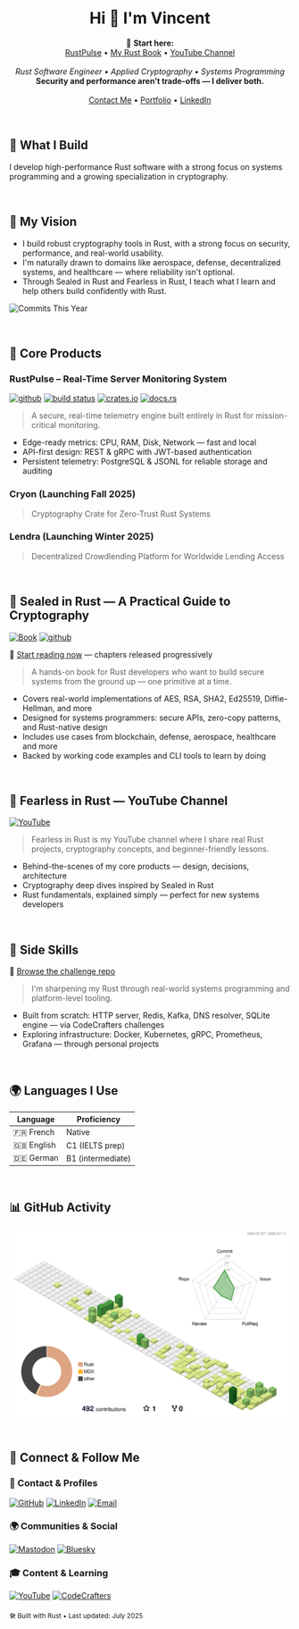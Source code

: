 <h1 align="center">Hi 👋 I'm Vincent</h1>

<p align="center">
  📌 <strong>Start here:</strong><br/>
  <a href="https://github.com/VinEckSie/RustPulse">RustPulse</a> • 
  <a href="https://github.com/VinEckSie/sealed-in-rust">My Rust Book</a> • 
  <a href="https://www.youtube.com/@FearlessInRust">YouTube Channel</a><br/><br/>
  <em>Rust Software Engineer • Applied Cryptography • Systems Programming</em><br/>
  <strong>Security and performance aren’t trade-offs — I deliver both.</strong><br/><br/>
  <a href="mailto:vinecksie@pm.me">Contact Me</a> • 
  <a href="https://www.notion.so/YOUR-LINK">Portfolio</a> • 
  <a href="https://www.linkedin.com/in/vincent-e-926828bb/">LinkedIn</a>
</p>

<br/>

## 🚀 What I Build

I develop high-performance Rust software with a strong focus on systems programming and a growing specialization in cryptography.

<br/>

## 🎯 My Vision
-  I build robust cryptography tools in Rust, with a strong focus on security, performance, and real-world usability.
-  I'm naturally drawn to domains like aerospace, defense, decentralized systems, and healthcare — where reliability isn't optional.
  -  Through Sealed in Rust and Fearless in Rust, I teach what I learn and help others build confidently with Rust.

![Commits This Year](https://img.shields.io/badge/Commits_This_Year-207-informational?style=flat&logo=github)

<br/>

## 🧩 Core Products

### RustPulse – Real-Time Server Monitoring System
[<img alt="github" src="https://img.shields.io/badge/github-vinecksie/rustpulse-8da0cb?style=for-the-badge&labelColor=555555&logo=github" height="20">](https://github.com/vinecksie/rustpulse)
[<img alt="build status" src="https://img.shields.io/github/actions/workflow/status/vinecksie/rustpulse/ci.yml?branch=main&style=for-the-badge" height="20">](https://github.com/vinecksie/rustpulse/actions?query=branch%3Amain)
[<img alt="crates.io" src="https://img.shields.io/crates/v/rustpulse.svg?style=for-the-badge&color=fc8d62&logo=rust" height="20">](https://crates.io/crates/rustpulse)
[<img alt="docs.rs" src="https://img.shields.io/badge/docs.rs-rustpulse-66c2a5?style=for-the-badge&labelColor=555555&logo=docs.rs" height="20">](https://docs.rs/rustpulse)

> A secure, real-time telemetry engine built entirely in Rust for mission-critical monitoring.
- Edge-ready metrics: CPU, RAM, Disk, Network — fast and local
- API-first design: REST & gRPC with JWT-based authentication
- Persistent telemetry: PostgreSQL & JSONL for reliable storage and auditing

### Cryon (Launching Fall 2025)
> Cryptography Crate for Zero-Trust Rust Systems
> 
### Lendra (Launching Winter 2025) 
> Decentralized Crowdlending Platform for Worldwide Lending Access

<br/>

## 🔐 Sealed in Rust — A Practical Guide to Cryptography
[![Book](https://img.shields.io/badge/Book-Online-blue?style=flat&logo=readthedocs)](https://VinEckSie.github.io/sealed-in-rust)
[<img alt="github" src="https://img.shields.io/badge/github-vinecksie/sealedinrust-8da0cb?style=for-the-badge&labelColor=555555&logo=github" height="20">](https://github.com/vinecksie/sealed-in-rust)

📖 [Start reading now](https://VinEckSie.github.io/sealed-in-rust) — chapters released progressively
> A hands-on book for Rust developers who want to build secure systems from the ground up — one primitive at a time.

- Covers real-world implementations of AES, RSA, SHA2, Ed25519, Diffie-Hellman, and more
- Designed for systems programmers: secure APIs, zero-copy patterns, and Rust-native design
- Includes use cases from blockchain, defense, aerospace, healthcare and more
- Backed by working code examples and CLI tools to learn by doing

<br/>

## 🎥 Fearless in Rust — YouTube Channel

[![YouTube](https://img.shields.io/badge/Watch_on_YouTube-DD0000?style=flat-square&logo=youtube)](https://www.youtube.com/@FearlessInRust)

> Fearless in Rust is my YouTube channel where I share real Rust projects, cryptography concepts, and beginner-friendly lessons.

- Behind-the-scenes of my core products — design, decisions, architecture  
- Cryptography deep dives inspired by Sealed in Rust 
- Rust fundamentals, explained simply — perfect for new systems developers  

<br/>

## 🧪 Side Skills

📂 [Browse the challenge repo](https://github.com/VinEckSie/side-skills-products)
> I'm sharpening my Rust through real-world systems programming and platform-level tooling.

- Built from scratch: HTTP server, Redis, Kafka, DNS resolver, SQLite engine — via CodeCrafters challenges
- Exploring infrastructure: Docker, Kubernetes, gRPC, Prometheus, Grafana — through personal projects



<br/>

## 🌍 Languages I Use

| Language   | Proficiency    |
|------------|----------------|
| 🇫🇷 French   | Native         |
| 🇬🇧 English  | C1 (IELTS prep) |
| 🇩🇪 German   | B1 (intermediate) |

<!--
<a href="https://github.com/VinEckSie" align="left"><img src="https://github-readme-stats.vercel.app/api/top-langs/?username=VinEckSie&langs_count=10&title_color=a855f7&text_color=ffffff&icon_color=a855f7&bg_color=1c1917&hide_border=true&locale=en&custom_title=Top%20%Languages" alt="Top Languages" /></a>
-->

<br/>

## 📊 GitHub Activity

[![RustPulse](./assets/profile-green-animate.svg)](https://github.com/VinEckSie/RustPulse)


<br/>

<!--[![CodeCrafters](https://img.shields.io/badge/CodeCrafters-404060?style=for-the-badge)](https://app.codecrafters.io/users/feliposz)-->

## 📡 Connect & Follow Me

### 📇 Contact & Profiles  
[![GitHub](https://img.shields.io/badge/GitHub-000?style=flat-square&logo=github)](https://github.com/VinEckSie)
[![LinkedIn](https://img.shields.io/badge/LinkedIn-0077B5?style=flat-square&logo=linkedin)](https://www.linkedin.com/in/vincent-e-926828bb/)
[![Email](https://img.shields.io/badge/Email-ProtonMail-8B89CC?style=flat-square&logo=protonmail)](mailto:vinecksie@pm.me)  

### 🌍 Communities & Social  
[![Mastodon](https://img.shields.io/badge/Mastodon-6364FF?style=flat-square&logo=mastodon)](https://mastodon.social/@vinecksie)
[![Bluesky](https://img.shields.io/badge/Bluesky-1DA1F2?style=flat-square&logo=bluesky)](https://bsky.app/profile/vinecksie.bsky.social)


### 🎓 Content & Learning  
[![YouTube](https://img.shields.io/badge/Fearless_in_Rust-DD0000?style=flat-square&logo=youtube)](https://www.youtube.com/@FearlessInRust)
[![CodeCrafters](https://img.shields.io/badge/CodeCrafters-404060?style=flat-square)](https://app.codecrafters.io/users/VinEckSie)


<sub>🛠️ Built with Rust • Last updated: July 2025</sub>

<!--
<a href="http://www.github.com/VinEckSie"><img src="https://github-readme-stats.vercel.app/api?username=VinEckSie&show_icons=true&hide=&count_private=true&title_color=0891b2&text_color=ffffff&icon_color=0891b2&bg_color=1c1917&hide_border=true&show_icons=true" alt="VinEckSie's GitHub stats" /></a>   


<a href="https://github.com/VinEckSie" align="left"><img src="https://github-readme-stats.vercel.app/api/top-langs/?username=VinEckSie&langs_count=10&title_color=a855f7&text_color=ffffff&icon_color=a855f7&bg_color=1c1917&hide_border=true&locale=en&custom_title=Top%20%Languages" alt="Top Languages" /></a>
-->
<!--
[![Github Contribution Activity](https://github-readme-activity-graph.vercel.app/graph?username=vinecksie&theme=github-compact)](https://github.com/vinecksie/github-readme-activity-graph)
-->

